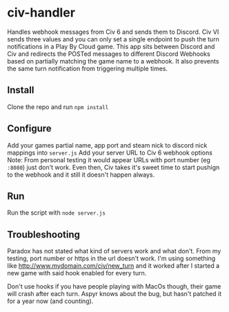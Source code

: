 # civ-handler
Handles webhook messages from Civ 6 and sends them to Discord. Civ VI sends three values and you can only set a single endpoint to push the turn notifications in a Play By Cloud game. This app sits between Discord and Civ and redirects the POSTed messages to different Discord Webhooks based on partially matching the game name to a webhook. It also prevents the same turn notification from triggering multiple times.

## Install
Clone the repo and run `npm install`

## Configure
Add your games partial name, app port and steam nick to discord nick mappings into `server.js`
Add your server URL to Civ 6 webhook options
Note: From personal testing it would appear URLs with port number (eg `:8080`) just don't work. Even then, Civ takes it's sweet time to start pushign to the webhook and it still it doesn't happen always.

## Run
Run the script with `node server.js`

## Troubleshooting
Paradox has not stated what kind of servers work and what don't. From my testing, port number or https in the url doesn't work. I'm using something like http://www.mydomain.com/civ/new_turn and it worked after I started a new game with said hook enabled for every turn. 

Don't use hooks if you have people playing with MacOs though, their game will crash after each turn. Aspyr knows about the bug, but hasn't patched it for a year now (and counting).
